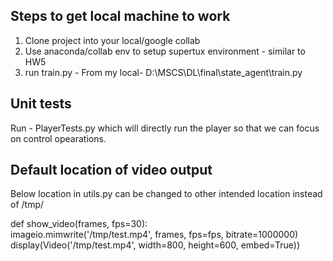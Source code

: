 ## Steps to get local machine to work

1) Clone project into your local/google collab
2) Use anaconda/collab env to setup supertux environment - similar to HW5
3) run train.py - From my local- D:\MSCS\DL\final\state_agent\train.py



## Unit tests
Run - PlayerTests.py which will directly run the player so that we can focus on control opearations.


## Default location of video output 

Below location in utils.py can be changed to other intended location instead of /tmp/

def show_video(frames, fps=30):     
imageio.mimwrite('/tmp/test.mp4', frames, fps=fps, bitrate=1000000)     
display(Video('/tmp/test.mp4', width=800, height=600, embed=True))
